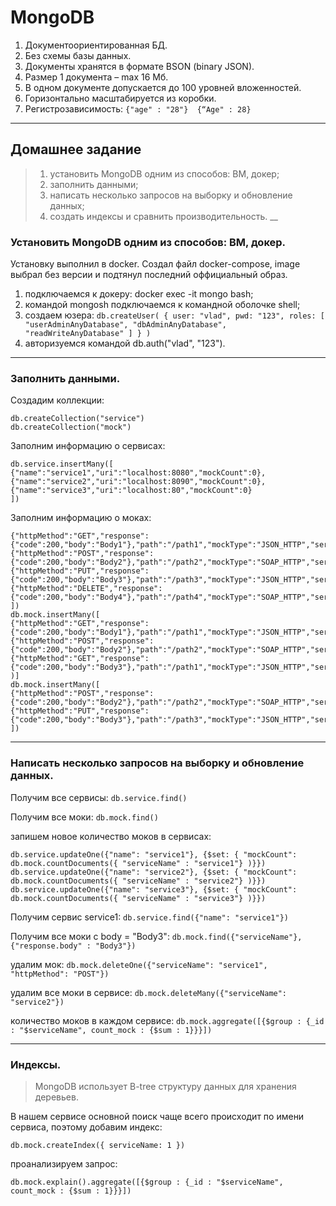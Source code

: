 # MongoDB

1. Документоориентированная БД.
2. Без схемы базы данных.
3. Документы хранятся в формате BSON (binary JSON).
4. Размер 1 документа – max 16 Мб.
5. В одном документе допускается до 100 уровней вложенностей.
6. Горизонтально масштабируется из коробки.
7. Регистрозависимость: 
`
{"age" : "28"} 
{“Age" : 28}
`
___
## Домашнее задание
> 1. установить MongoDB одним из способов: ВМ, докер;
> 2. заполнить данными;
> 3. написать несколько запросов на выборку и обновление данных;
> 4. создать индексы и сравнить производительность.
__
### Установить MongoDB одним из способов: ВМ, докер.

Установку выполнил в docker. Создал файл docker-compose,
image выбрал без версии и подтянул последний оффициальный образ.
1. подключаемся к докеру: docker exec -it mongo bash;
2. командой mongosh подключаемся к командной оболочке shell;
3. создаем юзера: ```db.createUser( { user: "vlad", pwd: "123", roles: [ "userAdminAnyDatabase", "dbAdminAnyDatabase", "readWriteAnyDatabase" ] } )```
4. авторизуемся командой db.auth("vlad", "123").
___
### Заполнить данными.
Создадим коллекции:
```
db.createCollection("service")
db.createCollection("mock")
```

Заполним информацию о сервисах:
```
db.service.insertMany([
{"name":"service1","uri":"localhost:8080","mockCount":0},
{"name":"service2","uri":"localhost:8090","mockCount":0},
{"name":"service3","uri":"localhost:80","mockCount":0}
])
```

Заполним информацию о моках:
```db.mock.insertMany([
{"httpMethod":"GET","response":{"code":200,"body":"Body1"},"path":"/path1","mockType":"JSON_HTTP","serviceName":"service1"},
{"httpMethod":"POST","response":{"code":200,"body":"Body2"},"path":"/path2","mockType":"SOAP_HTTP","serviceName":"service1"},
{"httpMethod":"PUT","response":{"code":200,"body":"Body3"},"path":"/path3","mockType":"JSON_HTTP","serviceName":"service1"},
{"httpMethod":"DELETE","response":{"code":200,"body":"Body4"},"path":"/path4","mockType":"SOAP_HTTP","serviceName":"service1"}
])
db.mock.insertMany([
{"httpMethod":"GET","response":{"code":200,"body":"Body1"},"path":"/path1","mockType":"JSON_HTTP","serviceName":"service2"},
{"httpMethod":"POST","response":{"code":200,"body":"Body2"},"path":"/path2","mockType":"SOAP_HTTP","serviceName":"service2"},
{"httpMethod":"GET","response":{"code":200,"body":"Body3"},"path":"/path1","mockType":"JSON_HTTP","serviceName":"service2"}
)]
db.mock.insertMany([
{"httpMethod":"POST","response":{"code":200,"body":"Body2"},"path":"/path2","mockType":"SOAP_HTTP","serviceName":"service3"},
{"httpMethod":"PUT","response":{"code":200,"body":"Body3"},"path":"/path3","mockType":"JSON_HTTP","serviceName":"service3"}
])
```
___
### Написать несколько запросов на выборку и обновление данных.

Получим все сервисы:
`db.service.find()`

Получим все моки:
`db.mock.find()`

запишем новое количество моков в сервисах:
```
db.service.updateOne({"name": "service1"}, {$set: { "mockCount": db.mock.countDocuments({ "serviceName" : "service1"} )}})
db.service.updateOne({"name": "service2"}, {$set: { "mockCount": db.mock.countDocuments({ "serviceName" : "service2"} )}})
db.service.updateOne({"name": "service3"}, {$set: { "mockCount": db.mock.countDocuments({ "serviceName" : "service3"} )}})
```

Получим сервис service1:
`db.service.find({"name": "service1"})`

Получим все моки с body = "Body3":
`db.mock.find({"serviceName"}, {"response.body" : "Body3"})`

удалим мок:
`db.mock.deleteOne({"serviceName": "service1", "httpMethod": "POST"})`

удалим все моки в сервисе:
`db.mock.deleteMany({"serviceName": "service2"})`

количество моков в каждом сервисе:
`db.mock.aggregate([{$group : {_id : "$serviceName", count_mock : {$sum : 1}}}])`
___
### Индексы.
> MongoDB использует B-tree структуру данных для хранения деревьев.

В нашем сервисе основной поиск чаще всего происходит по имени сервиса, поэтому добавим индекс:
```
db.mock.createIndex({ serviceName: 1 })
```
проанализируем запрос:
```
db.mock.explain().aggregate([{$group : {_id : "$serviceName", count_mock : {$sum : 1}}}])
```
